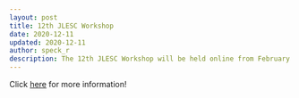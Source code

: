 ```yaml
---
layout: post
title: 12th JLESC Workshop
date: 2020-12-11
updated: 2020-12-11
author: speck_r
description: The 12th JLESC Workshop will be held online from February 24 to 26, 2021.
---
```


<!--more-->

Click [here](/events/12th-jlesc-workshop) for more information!
